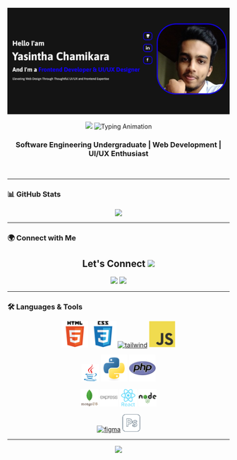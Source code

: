 ![Header](https://github.com/Yasintha8/Yasintha8/blob/main/githubbg.png)

<div align="center">
    <img src="https://user-images.githubusercontent.com/73097560/115834477-dbab4500-a447-11eb-908a-139a6edaec5c.gif" width="100px">
    <img src="https://readme-typing-svg.herokuapp.com?color=4460f3&size=32&center=true&vCenter=true&width=600&height=50&lines=Hi+%F0%9F%91%8B+I'm+Yasintha+Chamikara;" alt="Typing Animation">
    
  <h3>Software Engineering Undergraduate | Web Development | UI/UX Enthusiast</h3>
  <br>
</div>

---

### 📊 GitHub Stats
<div align="center">
            <img align="center"
                src="https://github-readme-stats.anuraghazra1.vercel.app/api/top-langs/?username=yasintha8&theme=dark&hide_border=false&no-bg=true&no-frame=true&langs_count=10" />
</div>

---

### 🌍 Connect with Me
<div align="center">
    <h2>Let's Connect <img src='https://raw.githubusercontent.com/ShahriarShafin/ShahriarShafin/main/Assets/handshake.gif' width="100px"></h2>
    <a href='https://www.linkedin.com/in/yasintha-chamikara-0493392b2/'><img width='40px' src='https://raw.githubusercontent.com/rahulbanerjee26/githubAboutMeGenerator/main/icons/linked-in-alt.svg'/></a>
    <a href='https://github.com/Yasintha8'><img width='40px' src='https://raw.githubusercontent.com/rahulbanerjee26/githubAboutMeGenerator/main/icons/github.svg'/></a>
</div>

---

### 🛠 Languages & Tools
<div align="center">
    <p>
        <a href="https://www.w3.org/html/" target="_blank"><img src="https://raw.githubusercontent.com/devicons/devicon/master/icons/html5/html5-original-wordmark.svg" alt="html5" width="60" height="60"/></a>
        <a href="https://www.w3schools.com/css/" target="_blank"><img src="https://raw.githubusercontent.com/devicons/devicon/master/icons/css3/css3-original-wordmark.svg" alt="css3" width="60" height="60"/></a>
        <a href="https://tailwindcss.com/" target="_blank"><img src="https://www.vectorlogo.zone/logos/tailwindcss/tailwindcss-icon.svg" alt="tailwind" width="40" height="40"/></a>
        <a href="https://developer.mozilla.org/en-US/docs/Web/JavaScript" target="_blank"><img src="https://raw.githubusercontent.com/devicons/devicon/master/icons/javascript/javascript-original.svg" alt="javascript" width="60" height="60"/></a>
    </p>
    <p>
        <a href="https://www.java.com" target="_blank"><img src="https://raw.githubusercontent.com/devicons/devicon/master/icons/java/java-original.svg" alt="java" width="40" height="40"/></a>
        <a href="https://www.python.org" target="_blank"><img src="https://raw.githubusercontent.com/devicons/devicon/master/icons/python/python-original.svg" alt="python" width="60" height="60"/></a>
        <a href="https://www.php.net" target="_blank"><img src="https://raw.githubusercontent.com/devicons/devicon/master/icons/php/php-original.svg" alt="php" width="60" height="60"/></a>
    </p>
    <p>
        <a href="https://www.mongodb.com/" target="_blank"><img src="https://raw.githubusercontent.com/devicons/devicon/master/icons/mongodb/mongodb-original-wordmark.svg" alt="mongodb" width="40" height="40"/></a>
        <a href="https://expressjs.com" target="_blank"><img src="https://raw.githubusercontent.com/devicons/devicon/master/icons/express/express-original-wordmark.svg" alt="express" width="40" height="40"/></a>
        <a href="https://reactjs.org/" target="_blank"><img src="https://raw.githubusercontent.com/devicons/devicon/master/icons/react/react-original-wordmark.svg" alt="react" width="40" height="40"/></a>
        <a href="https://nodejs.org" target="_blank"><img src="https://raw.githubusercontent.com/devicons/devicon/master/icons/nodejs/nodejs-original-wordmark.svg" alt="nodejs" width="40" height="40"/></a>
    </p>
    <p>
        <a href="https://www.figma.com/" target="_blank"><img src="https://www.vectorlogo.zone/logos/figma/figma-icon.svg" alt="figma" width="60" height="60"/></a>
        <a href="https://www.photoshop.com/en" target="_blank"><img src="https://raw.githubusercontent.com/devicons/devicon/master/icons/photoshop/photoshop-line.svg" alt="photoshop" width="40" height="40"/></a>
    </p>
</div>

---

<div align="center">
    <img src="https://user-images.githubusercontent.com/73097560/115834477-dbab4500-a447-11eb-908a-139a6edaec5c.gif" width="100px">
</div>
